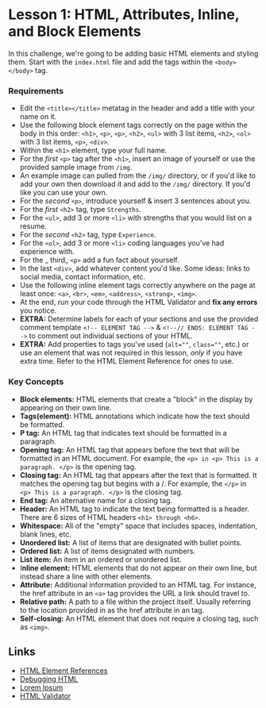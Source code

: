 # Lesson 1: HTML, Attributes, Inline, and Block Elements

In this challenge, we're going to be adding basic HTML elements and styling them. Start with the `index.html` file and add the tags within the `<body></body>` tag.

### Requirements

- Edit the `<title></title>` metatag in the header and add a title with your name on it.
- Use the following block element tags correctly on the page within the body in this order: `<h1>`, `<p>`, `<p>`, `<h2>`, `<ul>` with 3 list items, `<h2>`, `<ol>` with 3 list items, `<p>`, `<div>`.
- Within the `<h1>` element, type your full name.
- For the _first_ `<p>` tag after the `<h1>`, insert an image of yourself or use the provided sample image from `/img`.
- An example image can pulled from the `/img/` directory, or if you'd like to add your own then download it and add to the `/img/` directory. If you'd like you can use your own.
- For the _second_ `<p>`, introduce yourself & insert 3 sentences about you.
- For the _first_ `<h2>` tag, type `Strengths`.
- For the `<ul>`, add 3 or more `<li>` with strengths that you would list on a resume.
- For the _second_ `<h2>` tag, type `Experience`.
- For the `<ol>`, add 3 or more `<li>` coding languages you've had experience with.
- For the _
  third_ `<p>` add a fun fact about yourself.
- In the last `<div>`, add whatever content you'd like. Some ideas: links to social media, contact information, etc.
- Use the following inline element tags correctly anywhere on the page at least once: `<a>`, `<br>`, `<em>`, `<address>`, `<strong>`, `<img>`.
- At the end, run your code through the HTML Validator and **fix any errors** you notice.
- **EXTRA:** Determine labels for each of your sections and use the provided comment template `<!-- ELEMENT TAG -->` & `<!--// ENDS: ELEMENT TAG -->` to comment out individual sections of your HTML.
- **EXTRA:** Add properties to tags you've used (`alt=""`, `class=""`, etc.) or use an element that was not required in this lesson, _only_ if you have extra time. Refer to the HTML Element Reference for ones to use.

### Key Concepts

- **Block elements:** HTML elements that create a "block" in the display by appearing on their own line.
- **Tags(element):** HTML annotations which indicate how the text should be formatted.
- **P tag:** An HTML tag that indicates text should be formatted in a paragraph.
- **Opening tag:** An HTML tag that appears before the text that will be formatted in an HTML document. For example, the `<p> in <p> This is a paragraph. </p>` is the opening tag.
- **Closing tag:** An HTML tag that appears after the text that is formatted. It matches the opening tag but begins with a /. For example, the `</p>` in `<p> This is a paragraph. </p>` is the closing tag.
- **End tag:** An alternative name for a closing tag.
- **Header:** An HTML tag to indicate the text being formatted is a header. There are 6 sizes of HTML headers `<h1> through <h6>`.
- **Whitespace:** All of the "empty" space that includes spaces, indentation, blank lines, etc.
- **Unordered list:** A list of items that are designated with bullet points.
- **Ordered list:** A list of items designated with numbers.
- **List item:** An item in an ordered or unordered list.
- I**nline element:** HTML elements that do not appear on their own line, but instead share a line with other elements.
- **Attribute:** Additional information provided to an HTML tag. For instance, the href attribute in an `<a>` tag provides the URL a link should travel to.
- **Relative path:** A path to a file within the project itself. Usually referring to the location provided in as the href attribute in an <a> tag.
- **Self-closing:** An HTML element that does not require a closing tag, such as `<img>`.

## Links

- [HTML Element References](https://developer.mozilla.org/en-US/docs/Web/HTML/Element)
- [Debugging HTML](https://developer.mozilla.org/en-US/docs/Learn/HTML/Introduction_to_HTML/Debugging_HTML)
- [Lorem Ipsum](https://loremipsum.io/)
- [HTML Validator](https://validator.w3.org/#validate_by_input)
